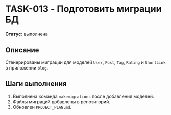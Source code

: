 # TASK-013 - Подготовить миграции БД

**Статус:** выполнена

## Описание

Сгенерированы миграции для моделей `User`, `Post`, `Tag`, `Rating` и `ShortLink` в приложении `blog`.

## Шаги выполнения

1. Выполнена команда `makemigrations` после добавления моделей.
2. Файлы миграций добавлены в репозиторий.
3. Обновлен `PROJECT_PLAN.md`.
